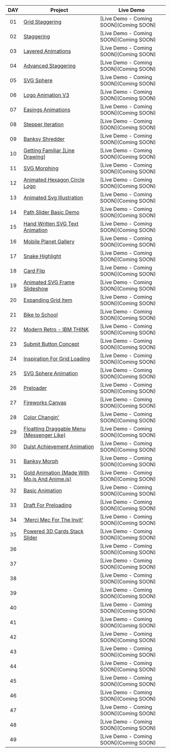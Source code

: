 |  DAY  | Project | Live Demo |
| :-: | --------------------------------------------------------------------------------------------------------------------------- | --------------------------------------------------------------------------------- |
| 01  | [Grid Staggering](https://github.com/JMBoulos12/animejs/tree/main/grid-staggering) | [Live Demo - Coming SOON](Coming SOON) |
| 02  | [Staggering](https://github.com/JMBoulos12/animejs/tree/main/staggering) | [Live Demo - Coming SOON](Coming SOON) |
| 03  | [Layered Animations](https://github.com/JMBoulos12/animejs/tree/main/layered-animations) | [Live Demo - Coming SOON](Coming SOON) |
| 04  | [Advanced Staggering](https://github.com/JMBoulos12/animejs/tree/main/advanced-staggering) | [Live Demo - Coming SOON](Coming SOON) |
| 05  | [SVG Sphere](https://github.com/JMBoulos12/animejs/tree/main/svg-sphere) | [Live Demo - Coming SOON](Coming SOON) |
| 06  | [Logo Animation V3](https://github.com/JMBoulos12/animejs/tree/main/logo-animation-v3) | [Live Demo - Coming SOON](Coming SOON) |
| 07  | [Easings Animations](https://github.com/JMBoulos12/animejs/tree/main/easings-animations) | [Live Demo - Coming SOON](Coming SOON) |
| 08  | [Stepper Iteration](https://github.com/JMBoulos12/animejs/tree/main/stepper-iteration) | [Live Demo - Coming SOON](Coming SOON) |
| 09  | [Banksy Shredder](https://github.com/JMBoulos12/animejs/tree/main/banksy-shredder) | [Live Demo - Coming SOON](Coming SOON) |
| 10  | [Getting Familiar [Line Drawing]](https://github.com/JMBoulos12/animejs/tree/main/getting-familiar) | [Live Demo - Coming SOON](Coming SOON) |
| 11  | [SVG Morphing](https://github.com/JMBoulos12/animejs/tree/main/svg-morphing) | [Live Demo - Coming SOON](Coming SOON) |
| 12  | [Animated Hexagon Circle Logo](https://github.com/JMBoulos12/animejs/tree/main/animated-hexagon-circle-logo) | [Live Demo - Coming SOON](Coming SOON) |
| 13  | [Animated Svg Illustration](https://github.com/JMBoulos12/animejs/tree/main/animated-svg-illustration) | [Live Demo - Coming SOON](Coming SOON) |
| 14  | [Path Slider Basic Demo](https://github.com/JMBoulos12/animejs/tree/main/path-slider-basic-demo) | [Live Demo - Coming SOON](Coming SOON) |
| 15  | [Hand Written SVG Text Animation](https://github.com/JMBoulos12/animejs/tree/main/hand-written-svg-text-animation) | [Live Demo - Coming SOON](Coming SOON) |
| 16  | [Mobile Planet Gallery](https://github.com/JMBoulos12/animejs/tree/main/mobile-planet-gallery) | [Live Demo - Coming SOON](Coming SOON) |
| 17  | [Snake Highlight](https://github.com/JMBoulos12/animejs/tree/main/snake-highlight) | [Live Demo - Coming SOON](Coming SOON) |
| 18  | [Card Flip](https://github.com/JMBoulos12/animejs/tree/main/card-flip) | [Live Demo - Coming SOON](Coming SOON) |
| 19  | [Animated SVG Frame Slideshow](https://github.com/JMBoulos12/animejs/tree/main/animated-frame-slideshow) | [Live Demo - Coming SOON](Coming SOON) |
| 20  | [Expanding Grid Item](https://github.com/JMBoulos12/animejs/tree/main/expanding-grid-item) | [Live Demo - Coming SOON](Coming SOON) |
| 21  | [Bike to School](https://github.com/JMBoulos12/animejs/tree/main/bike-to-school) | [Live Demo - Coming SOON](Coming SOON) |
| 22  | [Modern Retro - IBM THINK](https://github.com/JMBoulos12/animejs/tree/main/modern-retro) | [Live Demo - Coming SOON](Coming SOON) |
| 23  | [Submit Button Concept](https://github.com/JMBoulos12/animejs/tree/main/submit-button-concept) | [Live Demo - Coming SOON](Coming SOON) |
| 24  | [Inspiration For Grid Loading](https://github.com/JMBoulos12/animejs/tree/main/inspiration-for-grid-loading) | [Live Demo - Coming SOON](Coming SOON) |
| 25  | [SVG Sphere Animation](https://github.com/JMBoulos12/animejs/tree/main/svg-sphere-animation) | [Live Demo - Coming SOON](Coming SOON) |
| 26  | [Preloader](https://github.com/JMBoulos12/animejs/tree/main/preloader) | [Live Demo - Coming SOON](Coming SOON) |
| 27  | [Fireworks Canvas](https://github.com/JMBoulos12/animejs/tree/main/Fireworks%20Canvas) | [Live Demo - Coming SOON](Coming SOON) |
| 28  | [Color Changin'](https://github.com/JMBoulos12/animejs/tree/main/color-changin) | [Live Demo - Coming SOON](Coming SOON) |
| 29  | [Floatting Draggable Menu (Messenger Like)](https://github.com/JMBoulos12/animejs/tree/main/floatting-draggable-menu) | [Live Demo - Coming SOON](Coming SOON) |
| 30  | [Dulst Achievement Animation](https://github.com/JMBoulos12/animejs/tree/main/logo-animation) | [Live Demo - Coming SOON](Coming SOON) |
| 31  | [Banksy Morph](https://github.com/JMBoulos12/animejs/tree/main/banksy-morph) | [Live Demo - Coming SOON](Coming SOON) |
| 31  | [Gold Animation (Made With Mo.js And Anime.js)](https://github.com/JMBoulos12/animejs/tree/main/gold-animation) | [Live Demo - Coming SOON](Coming SOON) |
| 32  | [Basic Animation](https://github.com/JMBoulos12/animejs/tree/main/basic-animation) | [Live Demo - Coming SOON](Coming SOON) |
| 33  | [Draft For Preloading](https://github.com/JMBoulos12/animejs/tree/main/draft-for-preloading) | [Live Demo - Coming SOON](Coming SOON) |
| 34  | ['Merci Mec For The Invit'](https://github.com/JMBoulos12/animejs/tree/main/merci-mec-for-the-invit) | [Live Demo - Coming SOON](Coming SOON) |
| 35  | [Powered 3D Cards Stack Slider](https://github.com/JMBoulos12/animejs/tree/main/powered-3d-cards-stack-slider) | [Live Demo - Coming SOON](Coming SOON) |
| 36  | []() | [Live Demo - Coming SOON](Coming SOON) |
| 37  | []() | [Live Demo - Coming SOON](Coming SOON) |
| 38  | []() | [Live Demo - Coming SOON](Coming SOON) |
| 39  | []() | [Live Demo - Coming SOON](Coming SOON) |
| 40  | []() | [Live Demo - Coming SOON](Coming SOON) |
| 41  | []() | [Live Demo - Coming SOON](Coming SOON) |
| 42  | []() | [Live Demo - Coming SOON](Coming SOON) |
| 43  | []() | [Live Demo - Coming SOON](Coming SOON) |
| 44  | []() | [Live Demo - Coming SOON](Coming SOON) |
| 45  | []() | [Live Demo - Coming SOON](Coming SOON) |
| 46  | []() | [Live Demo - Coming SOON](Coming SOON) |
| 47  | []() | [Live Demo - Coming SOON](Coming SOON) |
| 48  | []() | [Live Demo - Coming SOON](Coming SOON) |
| 49  | []() | [Live Demo - Coming SOON](Coming SOON) |
